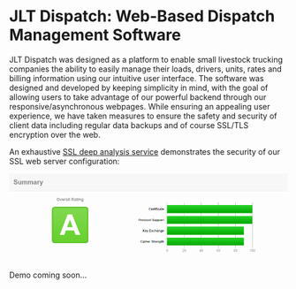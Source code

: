 # JLT Dispatch: Web-Based Dispatch Management Software

JLT Dispatch was designed as a platform to enable small livestock trucking companies the ability to easily manage their loads, drivers, units, rates and billing information using our intuitive user interface. The software was designed and developed by keeping simplicity in mind, with the goal of allowing users to take advantage of our powerful backend through our responsive/asynchronous webpages. While ensuring an appealing user experience, we have taken measures to ensure the safety and security of client data including regular data backups and of course SSL/TLS encryption over the web.

An exhaustive [SSL deep analysis service](https://www.ssllabs.com/ssltest/) demonstrates the security of our SSL web server configuration:

![ssljlt](https://github.com/dillonhmayhew/jlt-dispatch-public/blob/master/img/ssljlt.png)

Demo coming soon...

